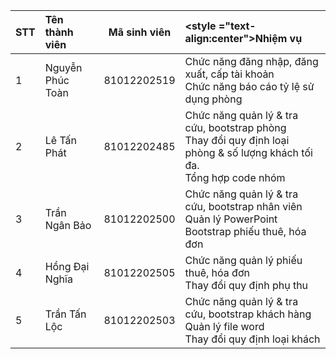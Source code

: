 |STT | Tên thành viên | Mã sinh viên | <style ="text-align:center"></style>Nhiệm vụ|
|:----------- | :----------- | :------------: | :------------ |
|1 | Nguyễn Phúc Toàn | 81012202519|Chức năng đăng nhập, đăng xuất, cấp tài khoản <br> Chức năng báo cáo tỷ lệ sử dụng phòng |
|2 | Lê Tấn Phát | 81012202485 |Chức năng quản lý & tra cứu, bootstrap phòng <br> Thay đổi quy định loại phòng & số lượng khách tối đa. <br> Tổng hợp code nhóm |
|3 | Trần Ngân Bảo | 81012202500|Chức năng quản lý & tra cứu, bootstrap nhân viên <br> Quản lý PowerPoint <br> Bootstrap phiếu thuê, hóa đơn|
|4 | Hồng Đại Nghĩa |81012202505|Chức năng quản lý phiếu thuê, hóa đơn <br> Thay đổi quy định phụ thu|
|5 | Trần Tấn Lộc | 81012202503 |Chức năng quản lý & tra cứu, bootstrap khách hàng <br> Quản lý file word <br> Thay đổi quy định loại khách|
